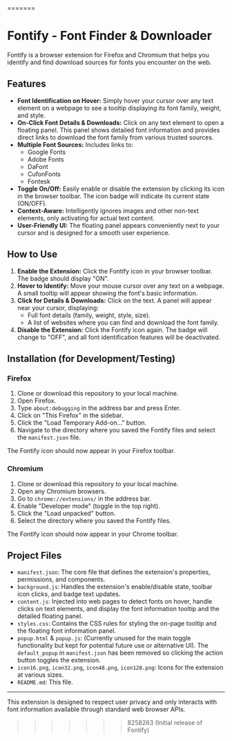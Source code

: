 =======
# Fontify - Font Finder & Downloader

Fontify is a browser extension for Firefox and Chromium that helps you identify and find download sources for fonts you encounter on the web.

## Features

*   **Font Identification on Hover:** Simply hover your cursor over any text element on a webpage to see a tooltip displaying its font family, weight, and style.
*   **On-Click Font Details & Downloads:** Click on any text element to open a floating panel. This panel shows detailed font information and provides direct links to download the font family from various trusted sources.
*   **Multiple Font Sources:** Includes links to:
    *   Google Fonts
    *   Adobe Fonts
    *   DaFont
    *   CufonFonts
    *   Fontesk
*   **Toggle On/Off:** Easily enable or disable the extension by clicking its icon in the browser toolbar. The icon badge will indicate its current state (ON/OFF).
*   **Context-Aware:** Intelligently ignores images and other non-text elements, only activating for actual text content.
*   **User-Friendly UI:** The floating panel appears conveniently next to your cursor and is designed for a smooth user experience.

## How to Use

1.  **Enable the Extension:** Click the Fontify icon in your browser toolbar. The badge should display "ON".
2.  **Hover to Identify:** Move your mouse cursor over any text on a webpage. A small tooltip will appear showing the font's basic information.
3.  **Click for Details & Downloads:** Click on the text. A panel will appear near your cursor, displaying:
    *   Full font details (family, weight, style, size).
    *   A list of websites where you can find and download the font family.
4.  **Disable the Extension:** Click the Fontify icon again. The badge will change to "OFF", and all font identification features will be deactivated.

## Installation (for Development/Testing)

### Firefox

1.  Clone or download this repository to your local machine.
2.  Open Firefox.
3.  Type `about:debugging` in the address bar and press Enter.
4.  Click on "This Firefox" in the sidebar.
5.  Click the "Load Temporary Add-on..." button.
6.  Navigate to the directory where you saved the Fontify files and select the `manifest.json` file.

The Fontify icon should now appear in your Firefox toolbar.

### Chromium

1.  Clone or download this repository to your local machine.
2.  Open any Chromium browsers.
3.  Go to `chrome://extensions/` in the address bar.
4.  Enable "Developer mode" (toggle in the top right).
5.  Click the "Load unpacked" button.
6.  Select the directory where you saved the Fontify files.

The Fontify icon should now appear in your Chrome toolbar.

## Project Files

*   `manifest.json`: The core file that defines the extension's properties, permissions, and components.
*   `background.js`: Handles the extension's enable/disable state, toolbar icon clicks, and badge text updates.
*   `content.js`: Injected into web pages to detect fonts on hover, handle clicks on text elements, and display the font information tooltip and the detailed floating panel.
*   `styles.css`: Contains the CSS rules for styling the on-page tooltip and the floating font information panel.
*   `popup.html` & `popup.js`: (Currently unused for the main toggle functionality but kept for potential future use or alternative UI). The `default_popup` in `manifest.json` has been removed so clicking the action button toggles the extension.
*   `icon16.png`, `icon32.png`, `icon48.png`, `icon128.png`: Icons for the extension at various sizes.
*   `README.md`: This file.

---

This extension is designed to respect user privacy and only interacts with font information available through standard web browser APIs.
>>>>>>> 8258263 (Initial release of Fontify)
